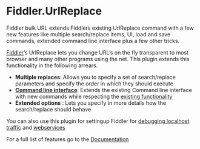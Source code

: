 # Fiddler.UrlReplace

Fiddler bulk URL extends Fiddlers existing UrlReplace command with a few new features like multiple search/replace items, UI, load and save commands, extended command line interface plus a few other tricks.

[Fiddler](https://www.telerik.com/support/fiddler)’s UrlReplace lets you change URL’s on the fly transparent to most browser and many other programs using the net. This plugin extends this functionality in the following arrears.

* **Multiple replaces**: Allows you to specify a set of search/replace parameters and specify the order in which they should execute
* **[Command line interface](Documentation/CommandLineInterface.md.md)**: Extends the existing Command line interface with new commands while respecting the [existing functionality](https://docs.telerik.com/fiddler/knowledgebase/quickexec)
* **Extended options** : Lets you specify in more details how the search/replace should behave

You can also use this plugin for settingup Fiddler for [debugging localhost traffic](Documentation/debugging-localhost-traffic.md) and [webservices](Documentation/Webservices.md)

For a full list of features go to the [Documentation](Documentation/Documentation.md)